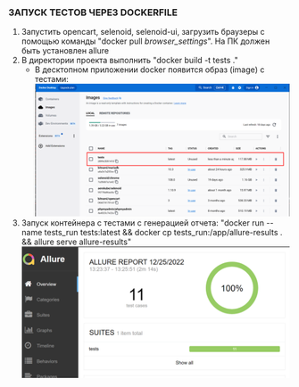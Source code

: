 ### ЗАПУСК ТЕСТОВ ЧЕРЕЗ DOCKERFILE
1. Запустить opencart, selenoid, selenoid-ui, загрузить браузеры с помощью команды "docker pull _browser_settings_". На ПК должен быть установлен allure
2. В директории проекта выполнить "docker build -t tests ."
   * В десктопном приложении docker появится образ (image) с тестами: 
   ![images/img.png](images/img.png)
3. Запуск контейнера с тестами с генерацией отчета: "docker run --name tests_run tests:latest && docker cp tests_run:/app/allure-results . && allure serve allure-results"
![images/img_1.png](images/img_1.png)
